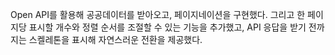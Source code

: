Open API를 활용해 공공데이터를 받아오고, 페이지네이션을 구현했다. 그리고 한 페이지당 표시할 개수와 정렬 순서를 조절할 수 있는 기능을 추가했고, API 응답을 받기 전까지는 스켈레톤을 표시해 자연스러운 전환을 제공했다.
